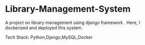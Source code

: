 # Library-Management-System
 A project on library management using django framework . Here, I dockerized and deployed this system. 

Tech Stack: Python,Django,MySQL,Docker
